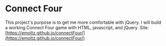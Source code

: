 # Connect Four
This project's purpose is to get me more comfortable with jQuery. I will build a working Connect Four game with HTML, javascript, and jQuery. 
Site: [https://emoltz.github.io/connectFour/](https://emoltz.github.io/connectFour/)
